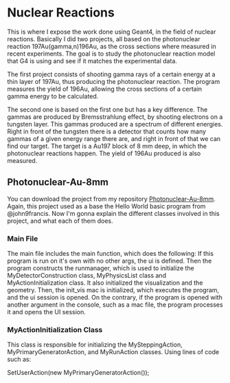 # Nuclear Reactions

This is where I expose the work done using Geant4, in the field of nuclear reactions. Basically I did two projects, all based on the photonuclear reaction 197Au(gamma,n)196Au, as the cross sections where measured in recent experiments. The goal is to study the photonuclear reaction model that G4 is using and see if it matches the experimental data.

The first project consists of shooting gamma rays of a certain energy at a thin layer of 197Au, thus producing the photonuclear reaction. The program measures the yield of 196Au, allowing the cross sections of a certain gamma energy to be calculated.

The second one is based on the first one but has a key difference. The gammas are produced by Bremsstrahlung effect, by shooting electrons on a tungsten layer. This gammas produced are a spectrum of different energies. Right in front of the tungsten there is a detector that counts how many gammas of a given energy range there are, and right in front of that we can find our target. The target is a Au197 block of 8 mm deep, in which the photonuclear reactions happen. The yield of 196Au produced is also measured.

## Photonuclear-Au-8mm

You can download the project from my repository [Photonuclear-Au-8mm](https://github.com/pjarnecup/Photonuclear-Au-8mm/tree/main). Again, this project used as a base the Hello World basic program from @john9francis. Now I'm gonna explain the different classes involved in this project, and what each of them does.

### Main File

The main file includes the main function, which does the following: If this program is run on it's own with no other args, the ui is defined. Then the program constructs the runmanager, which is used to initialize the MyDetectorConstruction class, MyPhysicsList class and MyActionInitialization class. It also initialized the visualization and the geometry. Then, the init_vis mac is initialized, which executes the program, and the ui session is opened. On the contrary, if the program is opened with another argument in the console, such as a mac file, the program processes it and opens the UI session.

### MyActionInitialization Class

This class is responsible for initializing the MySteppingAction, MyPrimaryGeneratorAction, and MyRunAction classes. Using lines of code such as:

SetUserAction(new MyPrimaryGeneratorAction());


